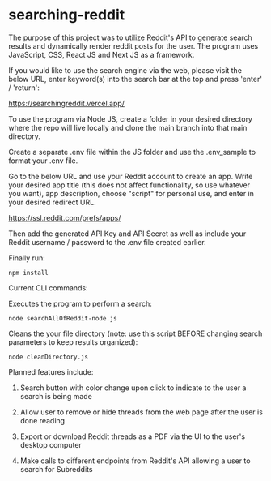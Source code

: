 # searching-reddit

The purpose of this project was to utilize Reddit's API to generate search results and dynamically render reddit posts for the user. The program uses JavaScript, CSS, React JS and Next JS as a framework.

If you would like to use the search engine via the web, please visit the below URL, enter keyword(s) into the search bar at the top and press 'enter' / 'return':

https://searchingreddit.vercel.app/

To use the program via Node JS, create a folder in your desired directory where the repo will live locally and clone the main branch into that main directory. 

Create a separate .env file within the JS folder and use the .env_sample to format your .env file. 

Go to the below URL and use your Reddit account to create an app. Write your desired app title (this does not affect functionality, so use whatever you want), app description, choose "script" for personal use, and enter in your desired redirect URL.

https://ssl.reddit.com/prefs/apps/

Then add the generated API Key and API Secret as well as include your Reddit username / password to the .env file created earlier. 

Finally run: 
```
npm install
```

Current CLI commands:

Executes the program to perform a search:
```
node searchAllOfReddit-node.js
```

Cleans the your file directory (note: use this script BEFORE changing search parameters to keep results organized):
```
node cleanDirectory.js
```

Planned features include:

1) Search button with color change upon click to indicate to the user a search is being made

2) Allow user to remove or hide threads from the web page after the user is done reading

3) Export or download Reddit threads as a PDF via the UI to the user's desktop computer

4) Make calls to different endpoints from Reddit's API allowing a user to search for Subreddits
